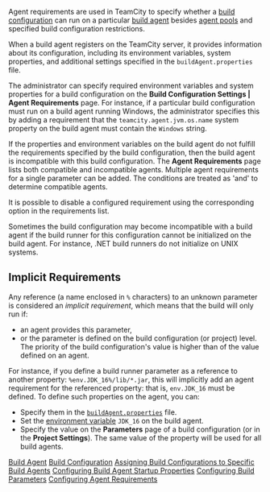 [//]: # (title: Agent Requirements)
[//]: # (auxiliary-id: Agent Requirements)

Agent requirements are used in TeamCity to specify whether a [build configuration](build-configuration.md) can run on a particular [build agent](build-agent.md) besides [agent pools](configuring-agent-pools.md) and specified build configuration restrictions.

When a build agent registers on the TeamCity server, it provides information about its configuration, including its environment variables, system properties, and additional settings specified in the `buildAgent.properties` file.

The administrator can specify required environment variables and system properties for a build configuration on the __Build Configuration Settings | Agent Requirements__ page. For instance, if a particular build configuration must run on a build agent running Windows, the administrator specifies this by adding a requirement that the `teamcity.agent.jvm.os.name` system property on the build agent must contain the `Windows` string. 

If the properties and environment variables on the build agent do not fulfill the requirements specified by the build configuration, then the build agent is incompatible with this build configuration. The __Agent Requirements__ page lists both compatible and incompatible agents. Multiple agent requirements for a single parameter can be added. The conditions are treated as 'and' to determine compatible agents. 

It is possible to disable a configured requirement using the corresponding option in the requirements list.

Sometimes the build configuration may become incompatible with a build agent if the build runner for this configuration cannot be initialized on the build agent. For instance, .NET build runners do not initialize on UNIX systems.

## Implicit Requirements

Any reference (a name enclosed in `%` characters) to an unknown parameter is considered an _implicit requirement_, which means that the build will only run if:
* an agent provides this parameter,
* or the parameter is defined on the build configuration (or project) level. The priority of the build configuration's value is higher than of the value defined on an agent.

For instance, if you define a build runner parameter as a reference to another property: `%env.JDK_16%/lib/*.jar`, this will implicitly add an agent requirement for the referenced property: that is, `env.JDK_16` must be defined. To define such properties on the agent, you can:
* Specify them in the [`buildAgent.properties`](configure-agent-installation.md) file.
* Set the [environment variable](predefined-build-parameters.md#Agent+Environment+Variables) `JDK_16` on the build agent.
* Specify the value on the __Parameters__ page of a build configuration (or in the __Project Settings__). The same value of the property will be used for all build agents.

 <seealso>
        <category ref="concepts">
            <a href="build-agent.md">Build Agent</a>
            <a href="build-configuration.md">Build Configuration</a>
        </category>
        <category ref="admin-guide">
            <a href="assigning-build-configurations-to-specific-build-agents.md">Assigning Build Configurations to Specific Build Agents</a>
            <a href="configuring-build-agent-startup-properties.md">Configuring Build Agent Startup Properties</a>
            <a href="configuring-build-parameters.md">Configuring Build Parameters</a>
            <a href="configuring-agent-requirements.md">Configuring Agent Requirements</a>
        </category>
</seealso>